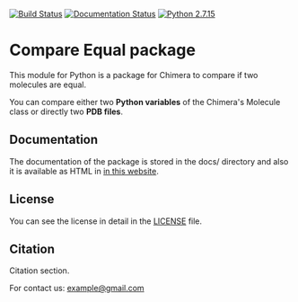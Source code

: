 [![Build Status](https://travis-ci.org/andresginera/compare-equal.svg?branch=master)](https://travis-ci.org/andresginera/compare-equal)
[![Documentation Status](https://readthedocs.org/projects/compare-equal/badge/?version=latest)](https://compare-equal.readthedocs.io/en/latest/?badge=latest)
[![Python 2.7.15](https://img.shields.io/badge/python-2.7.15-blue.svg)](https://www.python.org/downloads/release/python-2715)

# Compare Equal package

This module for Python is a package for Chimera to compare if two molecules are equal.

You can compare either two **Python variables** of the Chimera's Molecule class or directly two **PDB files**. 

## Documentation

The documentation of the package is stored in the docs/ directory and also it is available as HTML in [in this website](https://compare-equal.readthedocs.io/en/latest/).

## License

You can see the license in detail in the [LICENSE](./LICENSE) file.

## Citation

Citation section. 

For contact us: example@gmail.com
